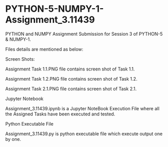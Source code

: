 # PYTHON-5-NUMPY-1-Assignment_3.11439

PYTHON and NUMPY Assignment Submission for Session 3 of PYTHON-5 & NUMPY-1. 

Files details are mentioned as below:

Screen Shots:

Assignment Task 1.1.PNG file contains screen shot of Task 1.1.

Assignment Task 1.2.PNG	file contains screen shot of Task 1.2.

Assignment Task 2.1.PNG	file contains screen shot of Task 2.1.


Jupyter Notebook

Assignment_3.11439.ipynb is a Jupyter NoteBook Execution File where all the Assigned Tasks have been executed and tested.


Python Executable File

Assignment_3.11439.py is python executable file which execute output one by one.
